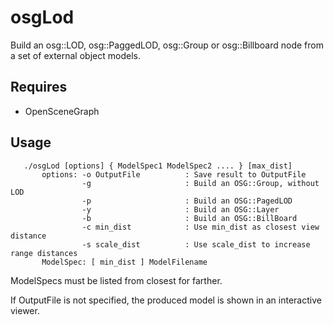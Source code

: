 # osgLod
Build an osg::LOD, osg::PaggedLOD, osg::Group or osg::Billboard node from a set of external object models. 

## Requires
* OpenSceneGraph

## Usage
       ./osgLod [options] { ModelSpec1 ModelSpec2 .... } [max_dist] 
           options: -o OutputFile          : Save result to OutputFile
                    -g                     : Build an OSG::Group, without LOD
                    -p                     : Build an OSG::PagedLOD
                    -y                     : Build an OSG::Layer
                    -b                     : Build an OSG::BillBoard
                    -c min_dist            : Use min_dist as closest view distance
                    -s scale_dist          : Use scale_dist to increase range distances
           ModelSpec: [ min_dist ] ModelFilename

ModelSpecs must be listed from closest for farther.

If OutputFile is not specified, the produced model is shown in an interactive viewer.
